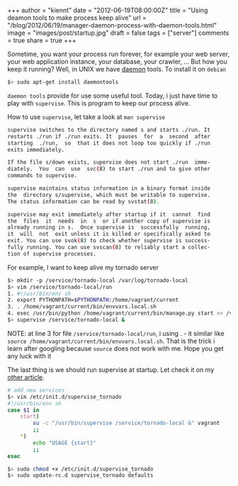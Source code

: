+++
author = "kiennt"
date = "2012-06-19T08:00:00Z"
title = "Using deamon tools to make process keep alive"
url = "/blog/2012/06/19/manager-daemon-process-with-daemon-tools.html"
image = "images/post/startup.jpg"
draft = false
tags = ["server"]
comments = true
share = true
+++

Sometime, you want your process run forever, for example your web server, your web application instance, your database, your crawler, ... But how you keep it running? Well, in UNIX we have [daemon](http://cr.yp.to/daemontools.html) tools. To install it on `debian`

<!--more-->

```bash
$> sudo apt-get install daemontools
```

`daemon tools` provide for use some useful tool. Today, i just have time to play with `supervise`. This is program to keep our process alive.

How to use `supervise`, let take a look at `man supervise`

```bash
supervise switches to the directory named s and starts ./run. It
restarts ./run if ./run exits. It  pauses  for  a  second  after
starting  ./run,  so  that it does not loop too quickly if ./run
exits immediately.

If the file s/down exists, supervise does not start ./run  imme‐
diately.  You  can  use  svc(8) to start ./run and to give other
commands to supervise.

supervise maintains status information in a binary format inside
the  directory s/supervise, which must be writable to supervise.
The status information can be read by svstat(8).

supervise may exit immediately after startup if it  cannot  find
the  files  it  needs  in  s  or if another copy of supervise is
already running in s.  Once supervise is  successfully  running,
it  will  not  exit unless it is killed or specifically asked to
exit. You can use svok(8) to check whether supervise is success‐
fully running. You can use svscan(8) to reliably start a collec‐
tion of supervise processes.
```

For example, I want to keep alive my tornado server

```bash
$> mkdir -p /service/tornado-local /var/log/tornado-local
$> vim /service/tornado-local/run
1. #!/usr/bin/env sh
2. export PYTHONPATH=$PYTHONPATH:/home/vagrant/current
3. . /home/vagrant/current/bin/envvars.local.sh
4. exec /usr/bin/python /home/vagrant/current/bin/manage.py start >> /var/log/tornado/tornado-local.log 2>&1
$> supervise /service/tornado-local &
```

NOTE: at line 3 for file `/service/tornado-local/run`, i using . - it similar like `source /home/vagrant/current/bin/envvars.local.sh`. That is the trick i learn after googling because `source` does not work with me. Hope you get any luck with it

The last thing is we should run supervise at startup. Let check it on my [other article](/blog/2012/06/19/debian-run-script-at-startup.html).

```bash
# add new services
$> vim /etc/init.d/supervise_tornado
#!/usr/bin/env sh
case $1 in
    start)
        su -c "/usr/bin/supervise /service/tornado-local &" vagrant
        ;;
    *)
        echo "USAGE {start}"
        ;;
esac

$> sudo chmod +x /etc/init.d/supervise_tornado
$> sudo update-rc.d supervise_tornado defaults
```

